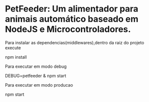 # PetFeeder: Um alimentador para animais automático baseado em NodeJS e Microcontroladores.

Para instalar as dependencias(middlewares),dentro da raiz do projeto execute

npm install

Para executar em modo debug

DEBUG=petfeeder & npm start

Para executar em modo producao

npm start
